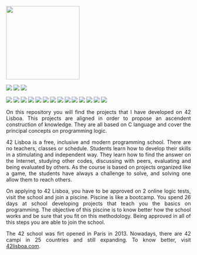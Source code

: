 <img src="https://user-images.githubusercontent.com/91332251/170717376-f9101f6f-bda1-4882-bd92-e3e2da010c8c.png" width="200">

<img src="https://img.shields.io/badge/level-8.14-0000FF"> <img src="https://img.shields.io/badge/language-C-00FFFF"> <img src="https://img.shields.io/badge/language-C++-00FFFF">

<img src="https://img.shields.io/badge/libft-125-7FFF00"> <img src="https://img.shields.io/badge/ft__printf-100-7FFF00"> <img src="https://img.shields.io/badge/get__next__line-100-7FFF00"> <img src="https://img.shields.io/badge/born2BeRoot-110-7FFF00"> <img src="https://img.shields.io/badge/Minitalk-125-7FFF00"> <img src="https://img.shields.io/badge/so__long-125-7FFF00"> <img src="https://img.shields.io/badge/push__swap-84-7FFF00"> <img src="https://img.shields.io/badge/philosophers-100-7FFF00"> <img src="https://img.shields.io/badge/minishell-93-7FFF00"> <img src="https://img.shields.io/badge/NetPractice-100-7FFF00"> <img src="https://img.shields.io/badge/cube3D-110-7FFF00"> <img src="https://img.shields.io/badge/cpp-100-7FFF00"> <img src="https://img.shields.io/badge/inception-100-7FFF00"> <img src="https://img.shields.io/badge/ft_IRC-100-7FFF00">



<p align="justify">On this repository you will find the projects that I have developed on 42 Lisboa. This projects are aligned in order to propose an ascendent construction of knowledge. They are all based on C language and cover the principal concepts on programming logic.</p>

<p align="justify">42 Lisboa is a free, inclusive and modern programming school. There are no teachers, classes or schedule. Students learn how to develop their skills in a stimulating and independent way. They learn how to find the answer on the Internet, studying other codes, discussing with peers, evaluating and being evaluated by others. As the course is based on projects organized like a game, the students have always a challenge to solve, and solving one allow them to reach others.</p>

<p align="justify">On applying to 42 Lisboa, you have to be approved on 2 online logic tests, visit the school and join a piscine. Piscine is like a bootcamp. You spend 26 days at school developing projects that teach you the basics on programming. The objective of this piscine is to know better how the school works and be sure that you fit on this methodology. Being approved in all of this steps you are able to join the school.</p>

<p align="justify">The 42 school was firt opened in Paris in 2013. Nowadays, there are 42 campi in 25 countries and still expanding. To know better, visit <a href="http://42lisboa.com">42lisboa.com</a>.</p>
